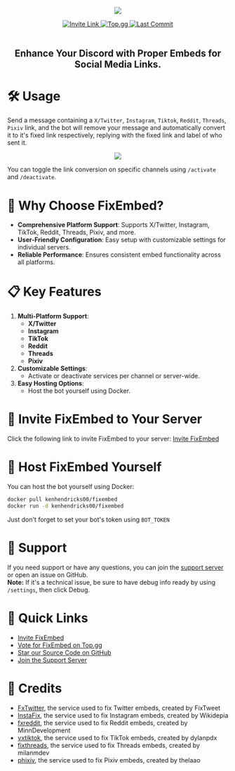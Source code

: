 <p align="center">
  <a href="https://github.com/kenhendricks00/FixEmbed/releases"><img src="https://raw.githubusercontent.com/kenhendricks00/FixEmbed/main/assets/banner.png" /></a>
</p>
<div align="center">
  <a href="https://discord.com/oauth2/authorize?client_id=1173820242305224764">
    <img src="https://img.shields.io/static/v1?label=Invite&message=Link&color=blue" alt="Invite Link">
  </a>
  <a href="https://top.gg/bot/1173820242305224764">
    <img src="https://img.shields.io/static/v1?label=Top.gg&message=Vote&color=red" alt="Top.gg">
  </a>
  <a href="https://github.com/kenhendricks00/FixEmbed/commits/main/">
    <img src="https://img.shields.io/github/last-commit/kenhendricks00/FixEmbed?label=Last%20Commit&color=green" alt="Last Commit">
  </a>
</div>
<br>
<h2> <div align="center"><b> Enhance Your Discord with Proper Embeds for Social Media Links. </b></div> </h2>

# 🛠️ Usage
Send a message containing a <code>X/Twitter</code>, <code>Instagram</code>, <code>Tiktok</code>, <code>Reddit</code>, <code>Threads</code>, <code>Pixiv</code> link, and the bot will remove your message and automatically convert it to it's fixed link respectively, replying with the fixed link and label of who sent it.
<p align="center">
<img src="https://raw.githubusercontent.com/kenhendricks00/FixEmbed/main/assets/header.png">
</p>
You can toggle the link conversion on specific channels using <code>/activate</code> and <code>/deactivate</code>.

# 🌟 Why Choose FixEmbed?
- **Comprehensive Platform Support**: Supports X/Twitter, Instagram, TikTok, Reddit, Threads, Pixiv, and more.
- **User-Friendly Configuration**: Easy setup with customizable settings for individual servers.
- **Reliable Performance**: Ensures consistent embed functionality across all platforms.

# 📋 Key Features
1. **Multi-Platform Support**:
    - **X/Twitter**
    - **Instagram**
    - **TikTok**
    - **Reddit**
    - **Threads**
    - **Pixiv**
2. **Customizable Settings**:
    - Activate or deactivate services per channel or server-wide.
3. **Easy Hosting Options**:
    - Host the bot yourself using Docker.

# 🚀 Invite FixEmbed to Your Server
Click the following link to invite FixEmbed to your server: [Invite FixEmbed](https://discord.com/oauth2/authorize?client_id=1173820242305224764)

# 🐳 Host FixEmbed Yourself
You can host the bot yourself using Docker:
<br>
```bash
docker pull kenhendricks00/fixembed
docker run -d kenhendricks00/fixembed
```
Just don't forget to set your bot's token using <code>BOT_TOKEN</code>

# 💬 Support
If you need support or have any questions, you can join the [support server](https://discord.gg/QFxTAmtZdn) or open an issue on GitHub.
<br>
**Note:** If it's a technical issue, be sure to have debug info ready by using <code>/settings</code>, then click Debug.

# 🎉 Quick Links
- [Invite FixEmbed](https://discord.com/oauth2/authorize?client_id=1173820242305224764)
- [Vote for FixEmbed on Top.gg](https://top.gg/bot/1173820242305224764)
- [Star our Source Code on GitHub](https://github.com/kenhendricks00/FixEmbed)
- [Join the Support Server](https://discord.gg/QFxTAmtZdn)

# 📜 Credits
- [FxTwitter](https://github.com/FixTweet/FxTwitter), the service used to fix Twitter embeds, created by FixTweet
- [InstaFix](https://github.com/Wikidepia/InstaFix), the service used to fix Instagram embeds, created by Wikidepia
- [fxreddit](https://github.com/MinnDevelopment/fxreddit), the service used to fix Reddit embeds, created by MinnDevelopment
- [vxtiktok](https://github.com/dylanpdx/vxtiktok), the service used to fix TikTok embeds, created by dylanpdx
- [fixthreads](https://github.com/milanmdev/fixthreads), the service used to fix Threads embeds, created by milanmdev
- [phixiv](https://github.com/thelaao/phixiv), the service used to fix Pixiv embeds, created by thelaao
